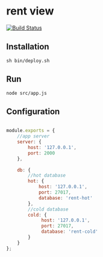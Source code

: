 # rent view

[![Build Status](https://travis-ci.org/mrsuh/rent-view.svg?branch=master)](https://travis-ci.org/mrsuh/rent-view)

## Installation
```
sh bin/deploy.sh
```

## Run
```
node src/app.js
```

## Configuration

```javascript

module.exports = {
    //app server
    server: {
        host: '127.0.0.1',
        port: 2000
    },
    
    db: {
        //hot database
        hot: {
            host: '127.0.0.1',
            port: 27017,
            database: 'rent-hot'
        },
        //cold database
        cold: {
             host: '127.0.0.1',
             port: 27017,
             database: 'rent-cold'
        }
    }
};
```